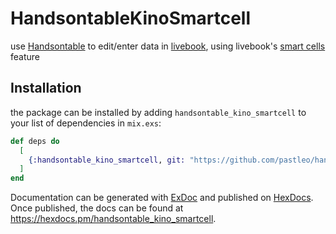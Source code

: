 # HandsontableKinoSmartcell

use [Handsontable](https://handsontable.com/) to edit/enter data in [livebook](https://livebook.dev/), using livebook's [smart cells](https://news.livebook.dev/v0.6-automate-and-learn-with-smart-cells-mxJJe) feature

## Installation

the package can be installed by adding `handsontable_kino_smartcell` to your list of dependencies in `mix.exs`:

```elixir
def deps do
  [
    {:handsontable_kino_smartcell, git: "https://github.com/pastleo/handsontable_kino_smartcell.git", tag: "0.1.1"},
  ]
end
```

Documentation can be generated with [ExDoc](https://github.com/elixir-lang/ex_doc)
and published on [HexDocs](https://hexdocs.pm). Once published, the docs can
be found at <https://hexdocs.pm/handsontable_kino_smartcell>.

